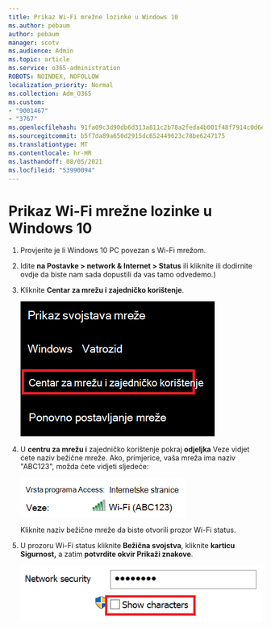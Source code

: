 ```yaml
---
title: Prikaz Wi-Fi mrežne lozinke u Windows 10
ms.author: pebaum
author: pebaum
manager: scotv
ms.audience: Admin
ms.topic: article
ms.service: o365-administration
ROBOTS: NOINDEX, NOFOLLOW
localization_priority: Normal
ms.collection: Adm_O365
ms.custom:
- "9001467"
- "3767"
ms.openlocfilehash: 91fa09c3d90db6d313a811c2b78a2feda4b001f48f7914c0d6e2b81627400fbc
ms.sourcegitcommit: b5f7da89a650d2915dc652449623c78be6247175
ms.translationtype: MT
ms.contentlocale: hr-HR
ms.lasthandoff: 08/05/2021
ms.locfileid: "53990094"
---
```

# <a name="view-wi-fi-network-password-in-windows-10"></a>Prikaz Wi-Fi mrežne lozinke u Windows 10

1. Provjerite je li Windows 10 PC povezan s Wi-Fi mrežom.

2. Idite **na Postavke > network & Internet > Status** ili [](ms-settings:network?activationSource=GetHelp) kliknite ili dodirnite ovdje da biste nam sada dopustili da vas tamo odvedemo.)

3. Kliknite **Centar za mrežu i zajedničko korištenje**.

    ![Centar za mrežu i zajedničko korištenje.](media/network-sharing-center.png)

4. U **centru za mrežu i** zajedničko korištenje pokraj **odjeljka** Veze vidjet ćete naziv bežične mreže. Ako, primjerice, vaša mreža ima naziv "ABC123", možda ćete vidjeti sljedeće:

    ![Mrežne veze.](media/network-connections.png)

    Kliknite naziv bežične mreže da biste otvorili prozor Wi-Fi status. 

5. U prozoru Wi-Fi status kliknite **Bežična svojstva**, kliknite **karticu Sigurnost,** a zatim **potvrdite okvir Prikaži znakove**.

    ![Prikaži Wi-Fi lozinke.](media/show-password-characters.png)

